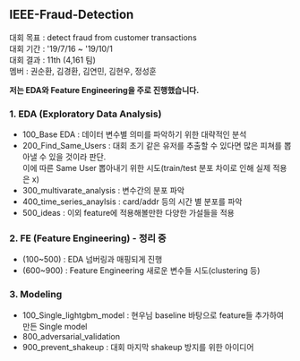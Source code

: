 ## IEEE-Fraud-Detection  

대회 목표 : detect fraud from customer transactions  
대회 기간 : '19/7/16 ~ '19/10/1    
대회 결과 : 11th (4,161 팀)  
멤버 : 권순환, 김경환, 김연민, 김현우, 정성훈  

**저는 EDA와 Feature Engineering을 주로 진행했습니다.**    

### 1. EDA (Exploratory Data Analysis)  

- 100_Base EDA : 데이터 변수별 의미를 파악하기 위한 대략적인 분석  
- 200_Find_Same_Users : 대회 초기 같은 유저를 추출할 수 있다면 많은 피쳐를 뽑아낼 수 있을 것이라 판단.  
 이에 따른 Same User 뽑아내기 위한 시도(train/test 분포 차이로 인해 실제 적용은 x)
- 300_multivarate_analysis : 변수간의 분포 파악
- 400_time_series_anaylsis : card/addr 등의 시간 별 분포를 파악
- 500_ideas : 이외 feature에 적용해볼만한 다양한 가설들을 적용

### 2. FE (Feature Engineering) - 정리 중  

- (100~500) : EDA 넘버링과 매핑되게 진행
- (600~900) : Feature Engineering 새로운 변수들 시도(clustering 등)

### 3. Modeling

- 100_Single_lightgbm_model : 현우님 baseline 바탕으로 feature들 추가하여 만든 Single model  
- 800_adversarial_validation
- 900_prevent_shakeup : 대회 마지막 shakeup 방지를 위한 아이디어
